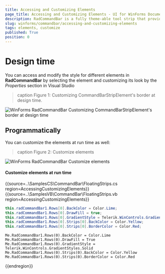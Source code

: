 ```yaml
---
title: Accessing and Customizing Elements
page_title: Accessing and Customizing Elements - UI for WinForms Documentation
description: RadCommandBar is a fully theme-able tool strip that provides unprecedented flexibility
slug: winforms/commandbar/accessing-and-customizing-elements
tags: elements, customize
published: True
position: 0
---
```


# Design time

You can access and modify the style for different elements in __RadCommandBar__ by selecting the element and customizing its look by the *Properties* section in Visual Studio 

>caption Figure 1: Customizing CommandBarStripElement's border at design time.

![WinForms RadCommandBar Customizing CommandBarStripElement's border at design time](images/commandbar-appearance-accessing-and-customizing-elements001.png)

## Programmatically

You can customize the elements at run time as well:
>caption Figure 2: Customize elements

![WinForms RadCommandBar Customize elements](images/commandbar-appearance-accessing-and-customizing-elements002.png)

#### Customize elements at run time

{{source=..\SamplesCS\CommandBar\FloatingStrips.cs region=AccessingCustomizingElements}} 
{{source=..\SamplesVB\CommandBar\FloatingStrips.vb region=AccessingCustomizingElements}} 

````C#
this.radCommandBar1.Rows[0].BackColor = Color.Lime;
this.radCommandBar1.Rows[0].DrawFill = true;
this.radCommandBar1.Rows[0].GradientStyle = Telerik.WinControls.GradientStyles.Solid;
this.radCommandBar1.Rows[0].Strips[0].BackColor = Color.Yellow;
this.radCommandBar1.Rows[0].Strips[0].BorderColor = Color.Red;

````
````VB.NET
Me.RadCommandBar1.Rows(0).BackColor = Color.Lime
Me.RadCommandBar1.Rows(0).DrawFill = True
Me.RadCommandBar1.Rows(0).GradientStyle = Telerik.WinControls.GradientStyles.Solid
Me.RadCommandBar1.Rows(0).Strips(0).BackColor = Color.Yellow
Me.RadCommandBar1.Rows(0).Strips(0).BorderColor = Color.Red

````

{{endregion}} 
 
